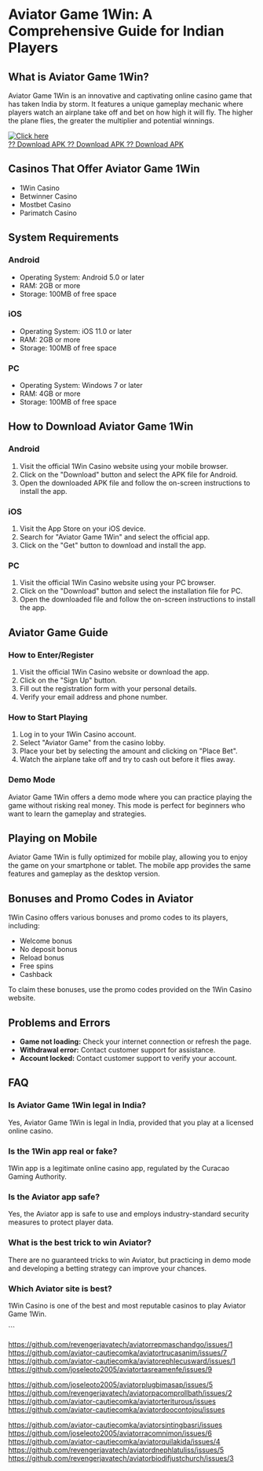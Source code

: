 # Aviator Game 1Win: A Comprehensive Guide for Indian Players

## What is Aviator Game 1Win?

Aviator Game 1Win is an innovative and captivating online casino game
that has taken India by storm. It features a unique gameplay mechanic
where players watch an airplane take off and bet on how high it will
fly. The higher the plane flies, the greater the multiplier and
potential winnings.

[![Click
here](https://readscoops.com/wp-content/uploads/2023/03/Readscoop-aviator-1-1.jpg)](https://traff.sbs/deff)\
[?? Download APK ?? Download APK ?? Download
APK](https://traff.sbs/deff)

## Casinos That Offer Aviator Game 1Win

-   1Win Casino
-   Betwinner Casino
-   Mostbet Casino
-   Parimatch Casino

## System Requirements

### Android

-   Operating System: Android 5.0 or later
-   RAM: 2GB or more
-   Storage: 100MB of free space

### iOS

-   Operating System: iOS 11.0 or later
-   RAM: 2GB or more
-   Storage: 100MB of free space

### PC

-   Operating System: Windows 7 or later
-   RAM: 4GB or more
-   Storage: 100MB of free space

## How to Download Aviator Game 1Win

### Android

1.  Visit the official 1Win Casino website using your mobile browser.
2.  Click on the "Download" button and select the APK file for
    Android.
3.  Open the downloaded APK file and follow the on-screen instructions
    to install the app.

### iOS

1.  Visit the App Store on your iOS device.
2.  Search for "Aviator Game 1Win" and select the official app.
3.  Click on the "Get" button to download and install the app.

### PC

1.  Visit the official 1Win Casino website using your PC browser.
2.  Click on the "Download" button and select the installation
    file for PC.
3.  Open the downloaded file and follow the on-screen instructions to
    install the app.

## Aviator Game Guide

### How to Enter/Register

1.  Visit the official 1Win Casino website or download the app.
2.  Click on the "Sign Up" button.
3.  Fill out the registration form with your personal details.
4.  Verify your email address and phone number.

### How to Start Playing

1.  Log in to your 1Win Casino account.
2.  Select "Aviator Game" from the casino lobby.
3.  Place your bet by selecting the amount and clicking on "Place
    Bet".
4.  Watch the airplane take off and try to cash out before it flies
    away.

### Demo Mode

Aviator Game 1Win offers a demo mode where you can practice playing the
game without risking real money. This mode is perfect for beginners who
want to learn the gameplay and strategies.

## Playing on Mobile

Aviator Game 1Win is fully optimized for mobile play, allowing you to
enjoy the game on your smartphone or tablet. The mobile app provides the
same features and gameplay as the desktop version.

## Bonuses and Promo Codes in Aviator

1Win Casino offers various bonuses and promo codes to its players,
including:

-   Welcome bonus
-   No deposit bonus
-   Reload bonus
-   Free spins
-   Cashback

To claim these bonuses, use the promo codes provided on the 1Win Casino
website.

## Problems and Errors

-   **Game not loading:** Check your internet connection or refresh the
    page.
-   **Withdrawal error:** Contact customer support for assistance.
-   **Account locked:** Contact customer support to verify your account.

## FAQ

### Is Aviator Game 1Win legal in India?

Yes, Aviator Game 1Win is legal in India, provided that you play at a
licensed online casino.

### Is the 1Win app real or fake?

1Win app is a legitimate online casino app, regulated by the Curacao
Gaming Authority.

### Is the Aviator app safe?

Yes, the Aviator app is safe to use and employs industry-standard
security measures to protect player data.

### What is the best trick to win Aviator?

There are no guaranteed tricks to win Aviator, but practicing in demo
mode and developing a betting strategy can improve your chances.

### Which Aviator site is best?

1Win Casino is one of the best and most reputable casinos to play
Aviator Game 1Win.

\`\`\`

https://github.com/revengerjavatech/aviatorrepmaschandgo/issues/1
https://github.com/aviator-cautiecomka/aviatortrucasanim/issues/7
https://github.com/aviator-cautiecomka/aviatorephlecusward/issues/1
https://github.com/joseleoto2005/aviatortasreamenfe/issues/9

https://github.com/joseleoto2005/aviatorplugbimasap/issues/5
https://github.com/revengerjavatech/aviatorpacomprollbath/issues/2
https://github.com/aviator-cautiecomka/aviatorteriturous/issues
https://github.com/aviator-cautiecomka/aviatordoocontojou/issues

https://github.com/aviator-cautiecomka/aviatorsintingbasri/issues
https://github.com/joseleoto2005/aviatorracomnimon/issues/6
https://github.com/aviator-cautiecomka/aviatorquilakida/issues/4
https://github.com/revengerjavatech/aviatordnephlatuliss/issues/5
https://github.com/revengerjavatech/aviatorbiodifjustchurch/issues/3
